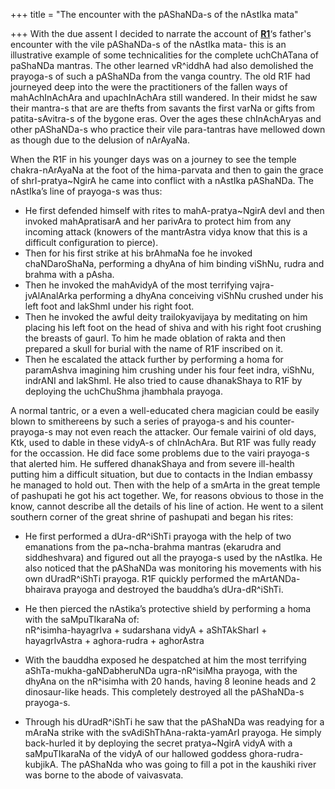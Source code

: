 +++
title = "The encounter with the pAShaNDa-s of the nAstIka mata"

+++
With the due assent I decided to narrate the account of
[**R1**](http://manasataramgini.wordpress.com/2006/07/some-notes-of-shatsahasra-tradition.html)‘s
father's encounter with the vile pAShaNDa-s of the nAstIka mata- this is
an illustrative example of some technicalities for the complete
uchChATana of paShaNDa mantras. The other learned vR^iddhA had also
demolished the prayoga-s of such a pAShaNDa from the vanga country. The
old R1F had journeyed deep into the were the practitioners of the fallen
ways of mahAchInAchAra and upachInAchAra still wandered. In their midst
he saw their mantra-s that are are thefts from savants the first varNa
or gifts from patita-sAvitra-s of the bygone eras. Over the ages these
chInAchAryas and other pAShaNDa-s who practice their vile para-tantras
have mellowed down as though due to the delusion of nArAyaNa.

When the R1F in his younger days was on a journey to see the temple
chakra-nArAyaNa at the foot of the hima-parvata and then to gain the
grace of shrI-pratya\~NgirA he came into conflict with a nAstIka
pAShaNDa. The nAstIka’s line of prayoga-s was thus:  

- He first defended himself with rites to mahA-pratya\~NgirA devI and
then invoked mahApratisarA and her parivAra to protect him from any
incoming attack (knowers of the mantrAstra vidya know that this is a
difficult configuration to pierce).  
- Then for his first strike at his brAhmaNa foe he invoked
chaNDaroShaNa, performing a dhyAna of him binding viShNu, rudra and
brahma with a pAsha.  
- Then he invoked the mahAvidyA of the most terrifying
vajra-jvAlAnalArka performing a dhyAna conceiving viShNu crushed under
his left foot and lakShmI under his right foot.  
- Then he invoked the awful deity trailokyavijaya by meditating on him
placing his left foot on the head of shiva and with his right foot
crushing the breasts of gaurI. To him he made oblation of rakta and then
prepared a skull for burial with the name of R1F inscribed on it.  
- Then he escalated the attack further by performing a homa for
paramAshva imagining him crushing under his four feet indra, viShNu,
indrANI and lakShmI. He also tried to cause dhanakShaya to R1F by
deploying the uchChuShma jhambhala prayoga.

A normal tantric, or a even a well-educated chera magician could be
easily blown to smithereens by such a series of prayoga-s and his
counter-prayoga-s may not even reach the attacker. Our female vairini of
old days, Ktk, used to dable in these vidyA-s of chInAchAra. But R1F was
fully ready for the occassion. He did face some problems due to the
vairi prayoga-s that alerted him. He suffered dhanakShaya and from
severe ill-health putting him a difficult situation, but due to contacts
in the Indian embassy he managed to hold out. Then with the help of a
smArta in the great temple of pashupati he got his act together. We, for
reasons obvious to those in the know, cannot describe all the details of
his line of action. He went to a silent southern corner of the great
shrine of pashupati and began his rites:

- He first performed a dUra-dR^iShTi prayoga with the help of two
emanations from the pa\~ncha-brahma mantras (ekarudra and siddheshvara)
and figured out all the prayoga-s used by the nAstIka. He also noticed
that the pAShaNDa was monitoring his movements with his own dUradR^iShTi
prayoga. R1F quickly performed the mArtANDa-bhairava prayoga and
destroyed the bauddha’s dUra-dR^iShTi.  
- He then pierced the nAstika’s protective shield by performing a homa
with the saMpuTIkaraNa of:  
nR^isimha-hayagrIva + sudarshana vidyA + aShTAkSharI + hayagrIvAstra +
aghora-rudra + aghorAstra  
- With the bauddha exposed he despatched at him the most terrifying
aShTa-mukha-gaNDabheruNDa ugra-nR^isiMha prayoga, with the dhyAna on the
nR^isimha with 20 hands, having 8 leonine heads and 2 dinosaur-like
heads. This completely destroyed all the pAShaNDa-s prayoga-s.

- Through his dUradR^iShTi he saw that the pAShaNDa was readying for a
mAraNa strike with the svAdiShThAna-rakta-yamArI prayoga. He simply
back-hurled it by deploying the secret pratya\~NgirA vidyA with a
saMpuTIkaraNa of the vidyA of our hallowed goddess ghora-rudra-kubjikA.
The pAShaNda who was going to fill a pot in the kaushiki river was borne
to the abode of vaivasvata.
